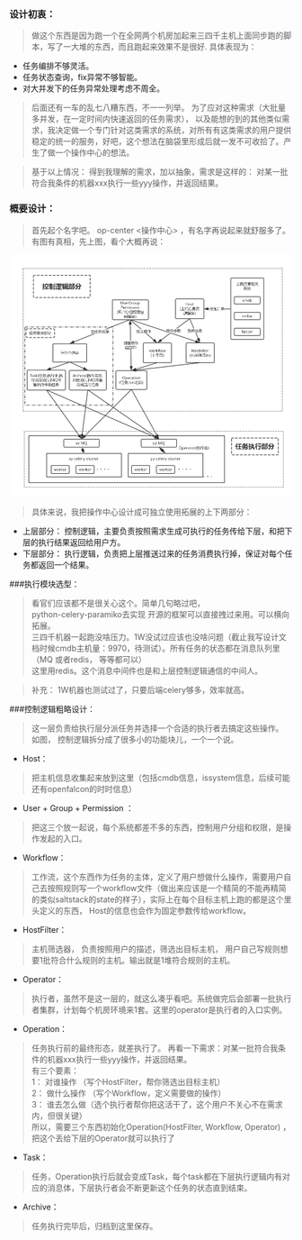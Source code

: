 ### 设计初衷：
> 做这个东西是因为跑一个在全网两个机房加起来三四千主机上面同步跑的脚本，写了一大堆的东西，而且跑起来效果不是很好.
     具体表现为：
+ 任务编排不够灵活。
+ 任务状态查询，fix异常不够智能。
+ 对大并发下的任务异常处理考虑不周全。
>后面还有一车的乱七八糟东西，不一一列举。 为了应对这种需求（大批量多并发，在一定时间内快速返回的任务需求），
以及能想的到的其他类似需求，我决定做一个专门针对这类需求的系统，对所有有这类需求的用户提供稳定的统一的服务，好吧，这个想法在脑袋里形成后就一发不可收拾了。产生了做一个操作中心的想法。

>基于以上情况： 得到我理解的需求，加以抽象，需求是这样的：  对某一批符合我条件的机器xxx执行一些yyy操作，并返回结果。

### 概要设计：
>首先起个名字吧。  op-center <操作中心> ，有名字再说起来就舒服多了。  
>有图有真相，先上图，看个大概再说：
 
![](design_v1.png)

>具体来说，我把操作中心设计成可独立使用拓展的上下两部分：
+ 上层部分： 控制逻辑，主要负责按照需求生成可执行的任务传给下层，和把下层的执行结果返回给用户方。
+ 下层部分： 执行逻辑，负责把上层推送过来的任务消费执行掉，保证对每个任务都返回一个结果。

###执行模块选型：
>看官们应该都不是很关心这个。简单几句略过吧，     
python-celery-paramiko去实现 开源的框架可以直接拽过来用。可以横向拓展。  
三四千机器一起跑没啥压力。1W没试过应该也没啥问题（截止我写设计文档时候cmdb主机量：9970，待测试）。所有任务的状态都在消息队列里（MQ 或者redis， 等等都可以）     
这里用redis。这个消息中间件也是和上层控制逻辑通信的中间人。

>补充： 1W机器也测试过了，只要后端celery够多，效率就高。

###控制逻辑粗略设计：
>这一层负责给执行层分派任务并选择一个合适的执行者去搞定这些操作。      
>如图， 控制逻辑拆分成了很多小的功能块儿，一个一个说。 

* Host：
>把主机信息收集起来放到这里（包括cmdb信息，issystem信息，后续可能还有openfalcon的时时信息）

* User + Group + Permission ： 
>把这三个放一起说，每个系统都差不多的东西，控制用户分组和权限，是操作发起的入口。

* Workflow： 
>工作流，这个东西作为任务的主体，定义了用户想做什么操作，需要用户自己去按照规则写一个workflow文件（做出来应该是一个精简的不能再精简的类似saltstack的state的样子），实际上在每个目标主机上跑的都是这个里头定义的东西， Host的信息也会作为固定参数传给workflow。

* HostFilter： 
>主机筛选器， 负责按照用户的描述，筛选出目标主机， 用户自己写规则想要1批符合什么规则的主机。输出就是1堆符合规则的主机。

* Operator： 
>执行者，虽然不是这一层的，就这么凑乎看吧。系统做完后会部署一批执行者集群，计划每个机房环境来1套。这里的operator是执行者的入口实例。

* Operation： 
>任务执行前的最终形态，就差执行了。 再看一下需求：对某一批符合我条件的机器xxx执行一些yyy操作，并返回结果。  
>有三个要素：     
>1： 对谁操作 （写个HostFilter，帮你筛选出目标主机）   
>2： 做什么操作 （写个Workflow，定义需要做的操作）     
>3： 谁去怎么做（选个执行者帮你把这活干了，这个用户不关心不在需求内，但很关键）              
所以，需要三个东西初始化Operation(HostFilter, Workflow, Operator) ，把这个丢给下层的Operator就可以执行了

* Task：
>任务，Operation执行后就会变成Task，每个task都在下层执行逻辑内有对应的消息体，下层执行者会不断更新这个任务的状态直到结束。

* Archive： 
>任务执行完毕后，归档到这里保存。